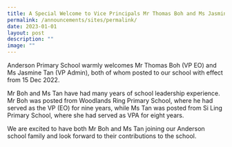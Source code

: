 ```yaml
---
title: A Special Welcome to Vice Principals Mr Thomas Boh and Ms Jasmine Tan
permalink: /announcements/sites/permalink/
date: 2023-01-01
layout: post
description: ""
image: ""
---
```

Anderson Primary School warmly welcomes Mr Thomas Boh (VP EO) and Ms Jasmine Tan (VP Admin), both of whom posted to our school with effect from 15 Dec 2022. 

Mr Boh and Ms Tan have had many years of school leadership experience. Mr Boh was posted from Woodlands Ring Primary School, where he had served as the VP (EO) for nine years, while Ms Tan was posted from Si Ling Primary School, where she had served as VPA for eight years. 
	
We are excited to have both Mr Boh and Ms Tan joining our Anderson school family and look forward to their contributions to the school.